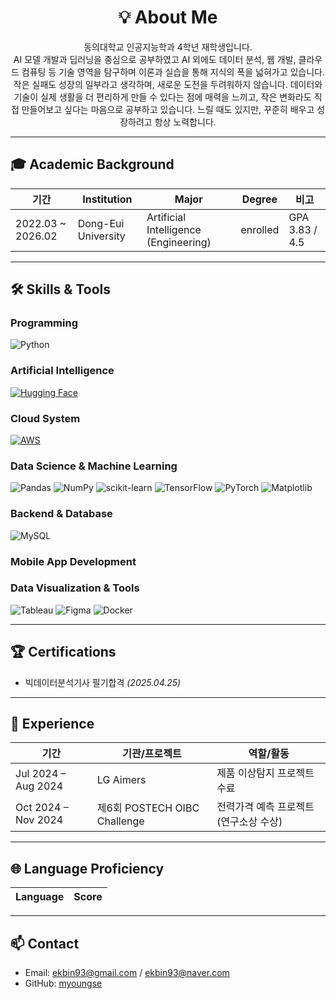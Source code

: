 <h1 align="center"> 💡 About Me </h1>

<p align="center">
동의대학교 인공지능학과 4학년 재학생입니다.<br>
AI 모델 개발과 딥러닝을 중심으로 공부하였고 AI 외에도 데이터 분석, 웹 개발, 클라우드 컴퓨팅 등 기술 영역을 탐구하며 이론과 실습을 통해 지식의 폭을 넓혀가고 있습니다. 
작은 실패도 성장의 일부라고 생각하며, 새로운 도전을 두려워하지 않습니다. 데이터와 기술이 실제 생활을 더 편리하게 만들 수 있다는 점에 매력을 느끼고, 작은 변화라도 직접 만들어보고 싶다는 마음으로 공부하고 있습니다.
  느릴 때도 있지만, 꾸준히 배우고 성장하려고 항상 노력합니다.

</p>


---

## 🎓 Academic Background
| 기간               | Institution                          | Major                                | Degree    | 비고            |
|-----------------|----------------------------------|-------------------------------------|----------|----------------|
| 2022.03 ~ 2026.02 | Dong-Eui University              | Artificial Intelligence (Engineering) | enrolled | GPA 3.83 / 4.5  |

---

## 🛠 Skills & Tools

### Programming
![Python](https://img.shields.io/badge/Python-3776AB?style=flat&logo=python&logoColor=white)

### Artificial Intelligence
[![Hugging Face](https://img.shields.io/badge/Hugging%20Face-FFD21E?logo=huggingface&logoColor=000)](#)

### Cloud System
[![AWS](https://img.shields.io/badge/AWS-%23FF9900.svg?logo=amazon-web-services&logoColor=white)](#)

### Data Science & Machine Learning
![Pandas](https://img.shields.io/badge/Pandas-150458?style=flat&logo=pandas&logoColor=white)
![NumPy](https://img.shields.io/badge/NumPy-013243?style=flat&logo=numpy&logoColor=white)
![scikit-learn](https://img.shields.io/badge/scikit--learn-F7931E?style=flat&logo=scikit-learn&logoColor=white)
![TensorFlow](https://img.shields.io/badge/TensorFlow-FF6F00?style=flat&logo=tensorflow&logoColor=white)
![PyTorch](https://img.shields.io/badge/PyTorch-EE4C2C?style=flat&logo=pytorch&logoColor=white)
![Matplotlib](https://img.shields.io/badge/Matplotlib-11557C?style=flat&logo=matplotlib&logoColor=white)

### Backend & Database
![MySQL](https://img.shields.io/badge/MySQL-4479A1?style=flat&logo=mysql&logoColor=white)

### Mobile App Development

### Data Visualization & Tools
![Tableau](https://img.shields.io/badge/Tableau-E97627?style=flat&logo=tableau&logoColor=white)
![Figma](https://img.shields.io/badge/Figma-F24E1E?style=flat&logo=figma&logoColor=white)
![Docker](https://img.shields.io/badge/Docker-2496ED?style=flat&logo=docker&logoColor=white)


---

## 🏆 Certifications
- 빅데이터분석기사 필기합격 *(2025.04.25)*

---

## 💼 Experience
| 기간                    | 기관/프로젝트                                | 역할/활동                           |
|-----------------------|----------------------------------------|------------------------------------|
| Jul 2024 – Aug 2024     | LG Aimers                              | 제품 이상탐지 프로젝트 수료            |
| Oct 2024 – Nov 2024     | 제6회 POSTECH OIBC Challenge           | 전력가격 예측 프로젝트 (연구소상 수상) |

---

## 🌐 Language Proficiency
| Language  | Score |
|-----------|-------|

---

## 📫 Contact
- Email: ekbin93@gmail.com / ekbin93@naver.com  
- GitHub: [myoungse](https://github.com/myoungse)
